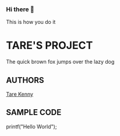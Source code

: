 ### Hi there 👋
This is how you do it

# TARE'S PROJECT
The quick brown fox jumps over the lazy dog
## AUTHORS
[Tare Kenny](https://github.com/TareKenny)

## SAMPLE CODE
printf("Hello World");

<!--
**TareKenny/TareKenny** is a ✨ _special_ ✨ repository because its `README.md` (this file) appears on your GitHub profile.

Here are some ideas to get you started:

- 🔭 I’m currently working on ...
- 🌱 I’m currently learning ...
- 👯 I’m looking to collaborate on ...
- 🤔 I’m looking for help with ...
- 💬 Ask me about ...
- 📫 How to reach me: ...
- 😄 Pronouns: ...
- ⚡ Fun fact: ...
-->
